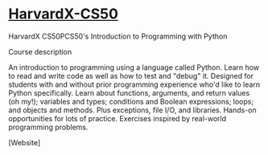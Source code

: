 # [HarvardX-CS50](https://pll.harvard.edu/course/cs50s-introduction-programming-python) 
HarvardX CS50PCS50's Introduction to Programming with Python 

Course description

An introduction to programming using a language called Python. Learn how to read and write code as well as how to test and "debug" it. Designed for students with and without prior programming experience who'd like to learn Python specifically. Learn about functions, arguments, and return values (oh my!); variables and types; conditions and Boolean expressions; loops; and objects and methods. Plus exceptions, file I/O, and libraries. Hands-on opportunities for lots of practice. Exercises inspired by real-world programming problems.

[Website]
